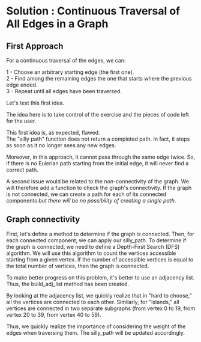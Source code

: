 # Solution : Continuous Traversal of All Edges in a Graph

## First Approach

For a continuous traversal of the edges, we can:

1 - Choose an arbitrary starting edge (the first one).  
2 - Find among the remaining edges the one that starts where the previous edge ended.  
3 - Repeat until all edges have been traversed.  

Let's test this first idea.

The idea here is to take control of the exercise and the pieces of code left for the user.

This first idea is, as expected, flawed.  
The "silly path" function does not return a completed path. In fact, it stops as soon as it no longer sees any new edges.  

Moreover, in this approach, it cannot pass through the same edge twice. So, if there is no Eulerian path starting from the initial edge, it will never find a correct path.  

A second issue would be related to the non-connectivity of the graph. We will therefore add a function to check the graph's connectivity. If the graph is not connected, we can create a path for each of its connected components *but there will be no possibility of creating a single path*.
 
## Graph connectivity

First, let's define a method to determine if the graph is connected. Then, for each connected component, we can apply our silly_path.
To determine if the graph is connected, we need to define a Depth-First Search (DFS) algorithm. We will use this algorithm to count the vertices accessible starting from a given vertex. If the number of accessible vertices is equal to the total number of vertices, then the graph is connected.

To make better progress on this problem, it's better to use an adjacency list. Thus, the build_adj_list method has been created.

By looking at the adjacency list, we quickly realize that in "hard to choose," all the vertices are connected to each other. Similarly, for "islands," all vertices are connected in two separate subgraphs (from vertex 0 to 19, from vertex 20 to 39, from vertex 40 to 59).  

Thus, we quickly realize the importance of considering the weight of the edges when traversing them. The silly_path will be updated accordingly.